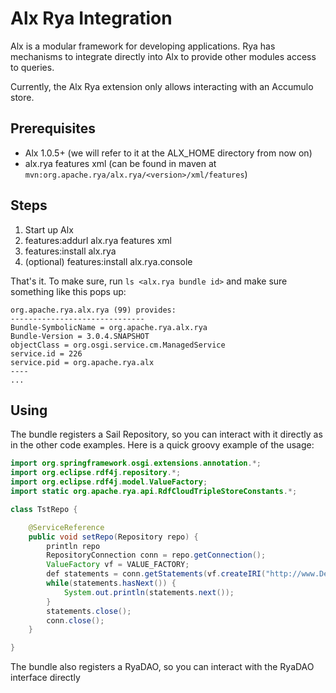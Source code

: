 
<!--

[comment]: # Licensed to the Apache Software Foundation (ASF) under one
[comment]: # or more contributor license agreements.  See the NOTICE file
[comment]: # distributed with this work for additional information
[comment]: # regarding copyright ownership.  The ASF licenses this file
[comment]: # to you under the Apache License, Version 2.0 (the
[comment]: # "License"); you may not use this file except in compliance
[comment]: # with the License.  You may obtain a copy of the License at
[comment]: # 
[comment]: #   http://www.apache.org/licenses/LICENSE-2.0
[comment]: # 
[comment]: # Unless required by applicable law or agreed to in writing,
[comment]: # software distributed under the License is distributed on an
[comment]: # "AS IS" BASIS, WITHOUT WARRANTIES OR CONDITIONS OF ANY
[comment]: # KIND, either express or implied.  See the License for the
[comment]: # specific language governing permissions and limitations
[comment]: # under the License.

-->
# Alx Rya Integration

Alx is a modular framework for developing applications. Rya has mechanisms to integrate directly into Alx to provide other modules access to queries.

Currently, the Alx Rya extension only allows interacting with an Accumulo store.

## Prerequisites

- Alx 1.0.5+ (we will refer to it at the ALX_HOME directory from now on)
- alx.rya features xml (can be found in maven at `mvn:org.apache.rya/alx.rya/<version>/xml/features`)

## Steps

1. Start up Alx
2. features:addurl alx.rya features xml
3. features:install alx.rya
4. (optional) features:install alx.rya.console

That's it. To make sure, run `ls <alx.rya bundle id>` and make sure something like this pops up:

```
org.apache.rya.alx.rya (99) provides:
------------------------------
Bundle-SymbolicName = org.apache.rya.alx.rya
Bundle-Version = 3.0.4.SNAPSHOT
objectClass = org.osgi.service.cm.ManagedService
service.id = 226
service.pid = org.apache.rya.alx
----
...
```

## Using

The bundle registers a Sail Repository, so you can interact with it directly as in the other code examples. Here is a quick groovy example of the usage:

``` JAVA
import org.springframework.osgi.extensions.annotation.*;
import org.eclipse.rdf4j.repository.*;
import org.eclipse.rdf4j.model.ValueFactory;
import static org.apache.rya.api.RdfCloudTripleStoreConstants.*;

class TstRepo {

	@ServiceReference
	public void setRepo(Repository repo) {
		println repo
		RepositoryConnection conn = repo.getConnection();
		ValueFactory vf = VALUE_FACTORY;
        def statements = conn.getStatements(vf.createIRI("http://www.Department0.University0.edu"), null, null, true);
        while(statements.hasNext()) {
            System.out.println(statements.next());
        }
        statements.close();
        conn.close();
	}

}
```

The bundle also registers a RyaDAO, so you can interact with the RyaDAO interface directly
